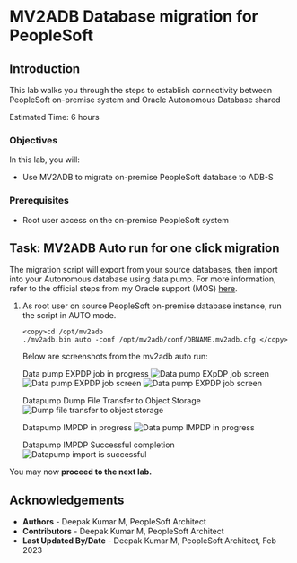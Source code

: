# MV2ADB Database migration for PeopleSoft

## Introduction

This lab walks you through the steps to establish connectivity between PeopleSoft on-premise system and Oracle Autonomous Database shared

Estimated Time: 6 hours

### Objectives
In this lab, you will:
* Use MV2ADB to migrate on-premise PeopleSoft database to ADB-S

### Prerequisites
* Root user access on the on-premise PeopleSoft system


## Task: MV2ADB Auto run for one click migration

The migration script will export from your source databases, then import into your Autonomous database using data pump. For more information, refer to the official steps from my Oracle support (MOS) [here](https://support.oracle.com/epmos/faces/DocContentDisplay?_afrLoop=291097898074822&id=2463574.1&_afrWindowMode=0&_adf.ctrl-state=v0102jx12_4).

1.  As root user on  source PeopleSoft on-premise database instance, run the script in AUTO mode.
  
    ```
    <copy>cd /opt/mv2adb
    ./mv2adb.bin auto -conf /opt/mv2adb/conf/DBNAME.mv2adb.cfg </copy>
    ```
    Below are screenshots from the mv2adb auto run:

    Data pump EXPDP job in progress
    ![Data pump EXpDP job screen](./images/mv2adb-auto.png "")
    ![Data pump EXPDP job screen](./images/mv2adb-auto1.png "")
    ![Data pump EXPDP job screen](./images/mv2adb-auto2.png "")
    
    Datapump Dump File Transfer to Object Storage
    ![Dump file transfer to object storage](./images/mv2adb-auto3.png "")

    Datapump IMPDP in progress
    ![Data pump IMPDP in progress](./images/mv2adb-auto4.png "")

    Datapump IMPDP Successful completion
    ![Datapump import is successful](./images/mv2adb-auto5.png "")



You may now **proceed to the next lab.**

## Acknowledgements
* **Authors** - Deepak Kumar M, PeopleSoft Architect
* **Contributors** - Deepak Kumar M, PeopleSoft Architect
* **Last Updated By/Date** - Deepak Kumar M, PeopleSoft Architect, Feb 2023
